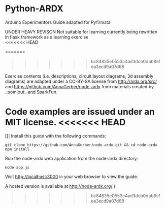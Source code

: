 Python-ARDX
=========

Arduino Experimentors Guide adapted for Pyfirmata

UNDER HEAVY REVISON Not suitable for learning
currently being rewritten in flask framework as a learning exercise  
<<<<<<< HEAD

=======
>>>>>>> bc84835e0553c4ad3dcb0dab8e1ea3ecd9a07d68

Exercise contents (i.e. descriptions, circuit layout diagrams, 3d assembly diagrams) are adapted under a CC-BY-SA license from http://ardx.org/src/ and https://github.com/AnnaGerber/node-ardx from materials created by .:oomlout:. and SparkFun.

Code examples are issued under an MIT license.
<<<<<<< HEAD
=======

[](
Install this guide with the following commands:


    git clone https://github.com/AnnaGerber/node-ardx.git && cd node-ardx
    npm install

Run the node-ardx web application from the node-ardx directory:

    node app.js

Visit [http://localhost:3000](http://localhost:3000) in your web browser to view the guide.

A hosted version is available at http://node-ardx.org/
)
>>>>>>> bc84835e0553c4ad3dcb0dab8e1ea3ecd9a07d68
